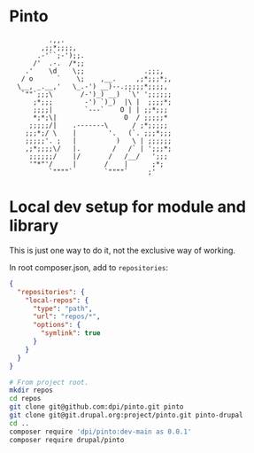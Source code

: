 # Pinto

```
          .,,.
        ,;;*;;;;,
       .-'``;-');;.
      /'  .-.  /*;;
    .'    \d    \;;               .;;;,
   / o      `    \;    ,__.     ,;*;;;*;,
  \__, _.__,'   \_.-') __)--.;;;;;*;;;;,
   `""`;;;\       /-')_) __)  `\' ';;;;;;
      ;*;;;        -') `)_)  |\ |  ;;;;*;
      ;;;;|        `---`    O | | ;;*;;;
      *;*;\|                 O  / ;;;;;*
     ;;;;;/|    .-------\      / ;*;;;;;
    ;;;*;/ \    |        '.   (`. ;;;*;;;
    ;;;;;'. ;   |          )   \ | ;;;;;;
    ,;*;;;;\/   |.        /   /` | ';;;*;
     ;;;;;;/    |/       /   /__/   ';;;
     '"*"'/     |       /    |      ;*;
          `""""`        `""""`     ;'
```

# Local dev setup for module and library

This is just one way to do it, not the exclusive way of working.

In root composer.json, add to `repositories`:

```json
{
  "repositories": {
    "local-repos": {
      "type": "path",
      "url": "repos/*",
      "options": {
        "symlink": true
      }
    }
  }
}
```

```sh
# From project root.
mkdir repos
cd repos
git clone git@github.com:dpi/pinto.git pinto
git clone git@git.drupal.org:project/pinto.git pinto-drupal
cd ..
composer require 'dpi/pinto:dev-main as 0.0.1'
composer require drupal/pinto
```
